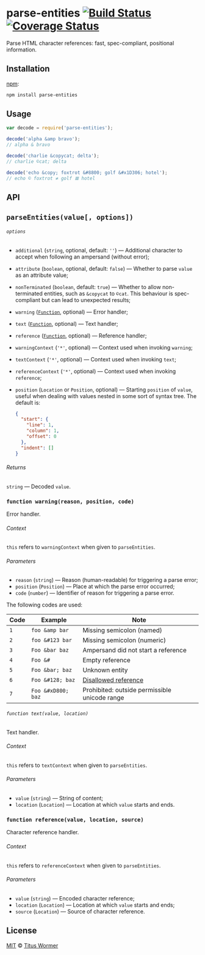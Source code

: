 # parse-entities [![Build Status][build-badge]][build-status] [![Coverage Status][coverage-badge]][coverage-status]

Parse HTML character references: fast, spec-compliant, positional
information.

## Installation

[npm][]:

```bash
npm install parse-entities
```

## Usage

```js
var decode = require('parse-entities');

decode('alpha &amp bravo');
// alpha & bravo

decode('charlie &copycat; delta');
// charlie ©cat; delta

decode('echo &copy; foxtrot &#8800; golf &#x1D306; hotel');
// echo © foxtrot ≠ golf 𝌆 hotel
```

## API

## `parseEntities(value[, options])`

###### `options`

*   `additional` (`string`, optional, default: `''`)
    — Additional character to accept when following an ampersand (without
    error);
*   `attribute` (`boolean`, optional, default: `false`)
    — Whether to parse `value` as an attribute value;
*   `nonTerminated` (`boolean`, default: `true`)
    — Whether to allow non-terminated entities, such as `&copycat` to
    `©cat`.  This behaviour is spec-compliant but can lead to unexpected
    results;
*   `warning` ([`Function`][warning], optional)
    — Error handler;
*   `text` ([`Function`][text], optional)
    — Text handler;
*   `reference` ([`Function`][reference],
    optional) — Reference handler;
*   `warningContext` (`'*'`, optional)
    — Context used when invoking `warning`;
*   `textContext` (`'*'`, optional)
    — Context used when invoking `text`;
*   `referenceContext` (`'*'`, optional)
    — Context used when invoking `reference`;
*   `position` (`Location` or `Position`, optional)
    — Starting `position` of `value`, useful when dealing with values
    nested in some sort of syntax tree. The default is:

    ```json
    {
      "start": {
        "line": 1,
        "column": 1,
        "offset": 0
      },
      "indent": []
    }
    ```

###### Returns

`string` — Decoded `value`.

### `function warning(reason, position, code)`

Error handler.

###### Context

`this` refers to `warningContext` when given to `parseEntities`.

###### Parameters

*   `reason` (`string`)
    — Reason (human-readable) for triggering a parse error;
*   `position` (`Position`)
    — Place at which the parse error occurred;
*   `code` (`number`)
    — Identifier of reason for triggering a parse error.

The following codes are used:

| Code | Example            | Note                                          |
| ---- | ------------------ | --------------------------------------------- |
| `1`  | `foo &amp bar`     | Missing semicolon (named)                     |
| `2`  | `foo &#123 bar`    | Missing semicolon (numeric)                   |
| `3`  | `Foo &bar baz`     | Ampersand did not start a reference           |
| `4`  | `Foo &#`           | Empty reference                               |
| `5`  | `Foo &bar; baz`    | Unknown entity                                |
| `6`  | `Foo &#128; baz`   | [Disallowed reference][invalid]               |
| `7`  | `Foo &#xD800; baz` | Prohibited: outside permissible unicode range |

###### `function text(value, location)`

Text handler.

###### Context

`this` refers to `textContext` when given to `parseEntities`.

###### Parameters

*   `value` (`string`) — String of content;
*   `location` (`Location`) — Location at which `value` starts and ends.

### `function reference(value, location, source)`

Character reference handler.

###### Context

`this` refers to `referenceContext` when given to `parseEntities`.

###### Parameters

*   `value` (`string`) — Encoded character reference;
*   `location` (`Location`) — Location at which `value` starts and ends;
*   `source` (`Location`) — Source of character reference.

## License

[MIT][license] © [Titus Wormer][author]

<!-- Definitions -->

[build-badge]: https://img.shields.io/travis/wooorm/parse-entities.svg

[build-status]: https://travis-ci.org/wooorm/parse-entities

[coverage-badge]: https://img.shields.io/codecov/c/github/wooorm/parse-entities.svg

[coverage-status]: https://codecov.io/github/wooorm/parse-entities

[npm]: https://docs.npmjs.com/cli/install

[license]: LICENSE

[author]: http://wooorm.com

[warning]: #function-warningreason-position-code

[text]: #function-textvalue-location

[reference]: #function-referencevalue-location-source

[invalid]: https://github.com/wooorm/character-reference-invalid
